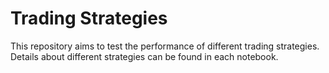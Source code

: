 # Trading Strategies

This repository aims to test the performance of different trading strategies. Details about different strategies can be found in each notebook.


